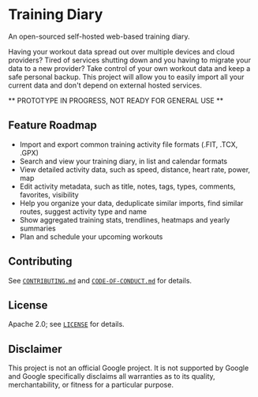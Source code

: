 # Training Diary

An open-sourced self-hosted web-based training diary.

Having your workout data spread out over multiple devices and cloud providers?
Tired of services shutting down and you having to migrate your data to a new
provider? Take control of your own workout data and keep a safe personal backup.
This project will allow you to easily import all your current data and don't
depend on external hosted services.

** PROTOTYPE IN PROGRESS, NOT READY FOR GENERAL USE **

## Feature Roadmap

-   Import and export common training activity file formats (.FIT, .TCX, .GPX)
-   Search and view your training diary, in list and calendar formats
-   View detailed activity data, such as speed, distance, heart rate, power, map
-   Edit activity metadata, such as title, notes, tags, types, comments,
    favorites, visibility
-   Help you organize your data, deduplicate similar imports, find similar
    routes, suggest activity type and name
-   Show aggregated training stats, trendlines, heatmaps and yearly summaries
-   Plan and schedule your upcoming workouts

## Contributing

See [`CONTRIBUTING.md`](CONTRIBUTING.md) and
[`CODE-OF-CONDUCT.md`](CODE-OF-CONDUCT.md) for details.

## License

Apache 2.0; see [`LICENSE`](LICENSE) for details.

## Disclaimer

This project is not an official Google project. It is not supported by Google
and Google specifically disclaims all warranties as to its quality,
merchantability, or fitness for a particular purpose.
